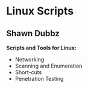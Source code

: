 <head>
  <h1> Linux Scripts </h1>
  <h2> Shawn Dubbz </h2>
</head>

<body>
 <b> Scripts and Tools for Linux: </b>  
  <b>   </b>
  <ul>
    <li> Networking </li>
    <li> Scanning and Enumeration </li>
    <li> Short-cuts </li>
    <li> Penetration Testing </li>
  <ul>

</body>
